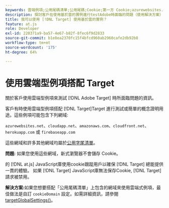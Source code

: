 ```yaml
---
keywords: 雲端例項;公用尾碼清單;公用尾碼;Cookie;第一方 Cookie;azurewebsites.net;cloudapp.net;amazonaws.com;cloudfront.net;herokuapp.com;firebaseapp.com;targetGlobalSettings;cookieDomain
description: 探討客戶在使用基於雲的實例進行testAdobe時面臨的問題（使用解決方案） [!DNL Target] 或者為了概念驗證。
title: 我可以使用 [!DNL Target] 使用基於雲的實例？
feature: at.js
role: Developer
exl-id: 220371a9-ba57-4e67-b82f-8fec6f9d2833
source-git-commit: b1e8ea2370fc15f4bfcd960ab2960cafe2db92b8
workflow-type: tm+mt
source-wordcount: '175'
ht-degree: 64%

---
```


# 使用雲端型例項搭配 Target

關於客戶使用雲端型例項來測試 [!DNL Adobe Target] 時所面臨問題的資訊。

 客戶有時使用雲端型例項搭配 [!DNL Target]Target 進行測試或簡單的概念證明用途。這些例項可能包含下列網域:

`azurewebsites.net`、`cloudapp.net`、`amazonaws.com`、`cloudfront.net`、`herokuapp.com` 或 `firebaseapp.com`

這些網域和許多其他網域均屬於[公用字尾清單](https://publicsuffix.org/list/public_suffix_list.dat)。

**問題:** 如果您使用這些網域，新式瀏覽器不會儲存 Cookie。

的 [!DNL at.js] JavaScript庫使用cookie跟蹤用戶以確保 [!DNL Target] 總能提供一貫的體驗。 如果 [!DNL Target] JavaScript庫無法保存Cookie, [!DNL Target] 請求被禁用。

**解決方案:**&#x200B;如果您想要搭配「公用尾碼清單」上包含的網域來使用雲端式例項，最佳做法是自訂 `cookieDomain` 設定。如需詳細資訊，請參閱 [targetGlobalSettings()](https://developer.adobe.com/target/implement/client-side/atjs/atjs-functions/targetglobalsettings/)。
